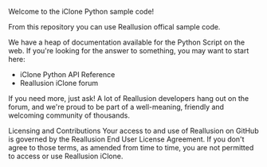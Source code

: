 Welcome to the iClone Python sample code!

From this repository you can use Reallusion offical sample code.

We have a heap of documentation available for the Python Script on the web. If you're looking for the answer to something, you may want to start here:

- iClone Python API Reference
- Reallusion iClone forum

If you need more, just ask! A lot of Reallusion developers hang out on the forum, and we're proud to be part of a well-meaning, friendly and welcoming community of thousands.

Licensing and Contributions
Your access to and use of Reallusion on GitHub is governed by the Reallusion End User License Agreement. If you don't agree to those terms, as amended from time to time, you are not permitted to access or use Reallusion iClone.
